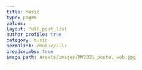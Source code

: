 ```yaml
---
title: Music
type: pages
values:
layout: full_post_list
author_profile: true	
category: music
permalink: /music/all/
breadcrumbs: true
image_path: assets/images/MV2021_postal_web.jpg
---
```


